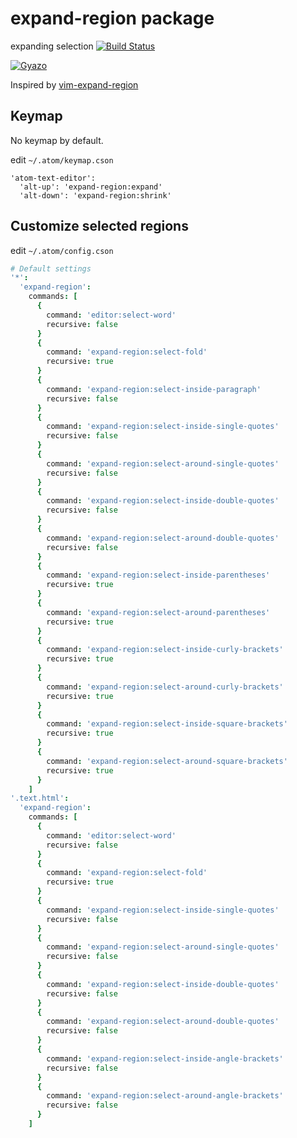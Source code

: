 # expand-region package

expanding selection
[![Build Status](https://travis-ci.org/aki77/atom-expand-region.svg)](https://travis-ci.org/aki77/atom-expand-region)

[![Gyazo](http://i.gyazo.com/345e05e29cc1e6e1d103f49d50c52b01.gif)](http://gyazo.com/345e05e29cc1e6e1d103f49d50c52b01)

Inspired by [vim-expand-region](https://github.com/terryma/vim-expand-region)

## Keymap

No keymap by default.

edit `~/.atom/keymap.cson`

```
'atom-text-editor':
  'alt-up': 'expand-region:expand'
  'alt-down': 'expand-region:shrink'
```

## Customize selected regions

edit `~/.atom/config.cson`

```coffeescript
# Default settings
'*':
  'expand-region':
    commands: [
      {
        command: 'editor:select-word'
        recursive: false
      }
      {
        command: 'expand-region:select-fold'
        recursive: true
      }
      {
        command: 'expand-region:select-inside-paragraph'
        recursive: false
      }
      {
        command: 'expand-region:select-inside-single-quotes'
        recursive: false
      }
      {
        command: 'expand-region:select-around-single-quotes'
        recursive: false
      }
      {
        command: 'expand-region:select-inside-double-quotes'
        recursive: false
      }
      {
        command: 'expand-region:select-around-double-quotes'
        recursive: false
      }
      {
        command: 'expand-region:select-inside-parentheses'
        recursive: true
      }
      {
        command: 'expand-region:select-around-parentheses'
        recursive: true
      }
      {
        command: 'expand-region:select-inside-curly-brackets'
        recursive: true
      }
      {
        command: 'expand-region:select-around-curly-brackets'
        recursive: true
      }
      {
        command: 'expand-region:select-inside-square-brackets'
        recursive: true
      }
      {
        command: 'expand-region:select-around-square-brackets'
        recursive: true
      }
    ]
'.text.html':
  'expand-region':
    commands: [
      {
        command: 'editor:select-word'
        recursive: false
      }
      {
        command: 'expand-region:select-fold'
        recursive: true
      }
      {
        command: 'expand-region:select-inside-single-quotes'
        recursive: false
      }
      {
        command: 'expand-region:select-around-single-quotes'
        recursive: false
      }
      {
        command: 'expand-region:select-inside-double-quotes'
        recursive: false
      }
      {
        command: 'expand-region:select-around-double-quotes'
        recursive: false
      }
      {
        command: 'expand-region:select-inside-angle-brackets'
        recursive: false
      }
      {
        command: 'expand-region:select-around-angle-brackets'
        recursive: false
      }
    ]
```
